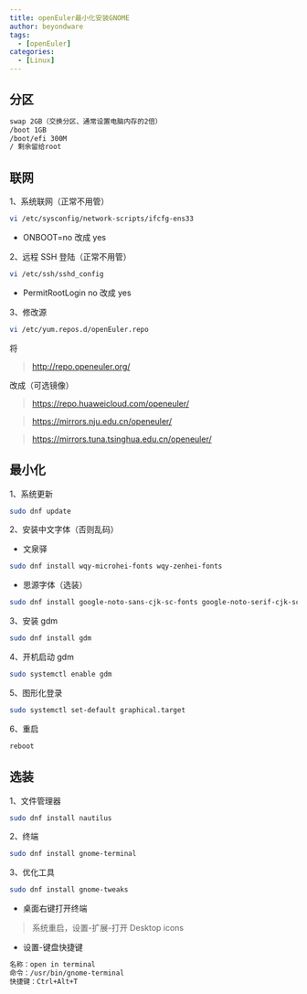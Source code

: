```yaml
---
title: openEuler最小化安装GNOME
author: beyondware
tags:
  - [openEuler]
categories:
  - [Linux]
---
```


## 分区

```sh
swap 2GB（交换分区、通常设置电脑内存的2倍）
/boot 1GB
/boot/efi 300M
/ 剩余留给root
```

## 联网

1、系统联网（正常不用管）

```sh
vi /etc/sysconfig/network-scripts/ifcfg-ens33
```

- ONBOOT=no 改成 yes

2、远程 SSH 登陆（正常不用管）

```sh
vi /etc/ssh/sshd_config
```

- PermitRootLogin no 改成 yes

3、修改源

```sh
vi /etc/yum.repos.d/openEuler.repo
```

将

> http://repo.openeuler.org/

改成（可选镜像）

> https://repo.huaweicloud.com/openeuler/

> https://mirrors.nju.edu.cn/openeuler/

> https://mirrors.tuna.tsinghua.edu.cn/openeuler/

## 最小化

1、系统更新

```sh
sudo dnf update
```

2、安装中文字体（否则乱码）

- 文泉驿

```sh
sudo dnf install wqy-microhei-fonts wqy-zenhei-fonts
```

- 思源字体（选装）

```sh
sudo dnf install google-noto-sans-cjk-sc-fonts google-noto-serif-cjk-sc-fonts
```

3、安装 gdm

```sh
sudo dnf install gdm
```

4、开机启动 gdm

```sh
sudo systemctl enable gdm
```

5、图形化登录

```sh
sudo systemctl set-default graphical.target
```

6、重启

```sh
reboot
```

## 选装

1、文件管理器

```sh
sudo dnf install nautilus
```

2、终端

```sh
sudo dnf install gnome-terminal
```

3、优化工具

```sh
sudo dnf install gnome-tweaks
```

- 桌面右键打开终端

> 系统重启，设置-扩展-打开 Desktop icons

- 设置-键盘快捷键

```sh
名称：open in terminal
命令：/usr/bin/gnome-terminal
快捷键：Ctrl+Alt+T
```
